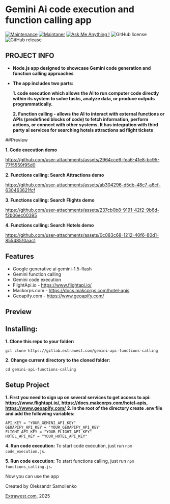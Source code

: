 # Gemini Ai code execution and function calling app

[![Maintenance](https://img.shields.io/badge/Maintained%3F-yes-green.svg)]()
[![Maintaner](https://img.shields.io/static/v1?label=Oleksandr%20Samoilenko&message=Maintainer&color=red)](mailto:oleksandr.samoilenko@extrawest.com)
[![Ask Me Anything !](https://img.shields.io/badge/Ask%20me-anything-1abc9c.svg)]()
![GitHub license](https://img.shields.io/github/license/Naereen/StrapDown.js.svg)
![GitHub release](https://img.shields.io/badge/release-v1.0.0-blue)

## PROJECT INFO

-   **Node.js app designed to showcase Gemini code generation and function calling approaches**

-   **The app includes two parts:**
  
    **1. code execution which allows the AI to run computer code directly within its system to solve tasks, analyze data, or produce outputs programmatically.**
    
    **2. Function calling - allows the AI to interact with external functions or APIs (predefined blocks of code) to fetch information, perform actions, or connect with other systems. It has integration with third party ai services for searching hotels attractions ad flight tickets**

##Preview

**1. Code execution demo**

https://github.com/user-attachments/assets/2964cce6-fea6-41e8-bc95-77f5559f95d0

**2. Functions calling: Search Attractions demo**

https://github.com/user-attachments/assets/ab304296-d5db-48c7-a6cf-630463621fcf

**3. Functions calling: Search Flights demo**

https://github.com/user-attachments/assets/237cb0b8-9191-42f2-9b6d-f2b06ec00395

**4. Functions calling: Search Hotels demo**

https://github.com/user-attachments/assets/0c083c68-1212-40f6-80d1-85548510aac1


## Features

-   Google generative ai gemini-1.5-flash
-   Gemini function calling
-   Gemini code execution
-   FlightApi.io - https://www.flightapi.io/
-   Mackorps.com - https://docs.makcorps.com/hotel-apis
-   Geoapify.com - https://www.geoapify.com/

## Preview

## Installing:

**1. Clone this repo to your folder:**

```
git clone https://gitlab.extrawest.com/gemini-api-functions-calling
```

**2. Change current directory to the cloned folder:**

```
cd gemini-api-functions-calling
```

## Setup Project

**1. First you need to sign up on several services to get access to api: https://www.flightapi.io/, https://docs.makcorps.com/hotel-apis, https://www.geoapify.com/**
**2. In the root of the directory create .env file and add the following variables:**

```
API_KEY = "YOUR_GEMINI_API_KEY"
GEOAPIFY_API_KEY = 'YOUR_GEOAPIFY_API_KEY'
FLIGHT_API_KEY = "YOUR_FLIGHT_API_KEY"
HOTEL_API_KEY = "YOUR_HOTEL_API_KEY"
```

**4. Run code execution:**
To start code execution, just run `npm code_execution.js`.

**5. Run code execution:**
To start functions calling, just run `npm functions_calling.js`.

Now you can use the app

Created by Oleksandr Samoilenko

[Extrawest.com](https://www.extrawest.com), 2025
